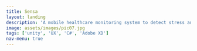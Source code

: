```yaml
---
title: Sensa
layout: landing
description: 'A mobile healthcare monitoring system to detect stress and guide users to improve their state using personalised exercises.'
image: assets/images/pic07.jpg
tags: ['unity', 'UX', 'C#', 'Adobe XD']
nav-menu: true
---
```

